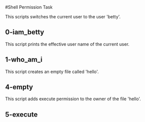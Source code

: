 #Shell Permission Task

This scripts switches the current user to the user 'betty'.

## 0-iam_betty


This script prints the effective user name of the current user.

## 1-who_am_i


This script creates an empty file called 'hello'.

## 4-empty


This script adds execute permission to the owner of the file 'hello'.

## 5-execute
